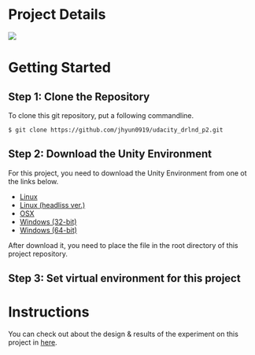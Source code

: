 # Project Details

![](https://user-images.githubusercontent.com/10624937/43851024-320ba930-9aff-11e8-8493-ee547c6af349.gif)

# Getting Started

## Step 1: Clone the Repository

To clone this git repository, put a following commandline.

```
$ git clone https://github.com/jhyun0919/udacity_drlnd_p2.git
```

## Step 2: Download the Unity Environment

For this project, you need to download the Unity Environment from one ot the links below.

* [Linux]()
* [Linux (headliss ver.)]()
* [OSX]()
* [Windows (32-bit)]()
* [Windows (64-bit)]()

After download it, you need to place the file in the root directory of this project repository.

## Step 3: Set virtual environment for this project

# Instructions

You can check out about the design & results of the experiment on this project in [here]().
